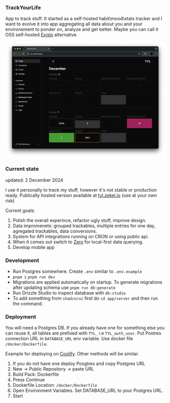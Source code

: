 ### TrackYourLife

App to track stuff. It started as a self-hosted habit\mood\stats tracker and I want to evolve it into app aggregating all data about you and your environement to ponder on, analyze and get better. Maybe you can call it OSS self-hosted [Exists](https://exist.io/) alternative.

![TrackYourLife screenshot](tooling/images/image.png)

### Current state

updated: 2 December 2024

I use it personally to track my stuff, however it's not stable or production ready. Publically hosted version available at [tyl.zekel.io](https://tyl.zekel.io/) (use at your own risk)

Current goals:

1. Polish the overall experince, refactor ugly stuff, improve design.
2. Data impromenets: grouped trackables, multiple entries for one day, agregated trackables, data conversions.
3. System for API integrations running on CRON or using public api.
4. When it comes out switch to [Zero](https://zero.rocicorp.dev/) for local-first data querying.
5. Develop mobile app

### Development

- Run Postgres somewhere. Create `.env` similar to `.env.example`
- `pnpm i` `pnpm run dev`
- Migrations are applied automatically on startup. To generate migrations after updating schema use `pnpm run db:generate`
- Run Drizzle Studio to inspect database with `db:studio`
- To add something from `shadcn/ui` first do `cd app/server` and then run the command.

### Deployment

You will need a Postgres DB. If you already have one for something else you can reuse it, all tables are prefixed with `TYL_` i.e `TYL_auth_user`. Put Postres connection URL in `DATABASE_URL` env variable. Use docker file `/docker/Dockerfile`.

Example for deploying on [Coolify](https://coolify.io/). Other methods will be similar.

1. If you do not have one deploy Posgtres and copy Postgres URL
2. New -> Public Repository -> paste URL
3. Build Pack: Dockerfile
4. Press Continue
5. Dockerfile Location: `/docker/Dockerfile`
6. Open Environment Variables. Set DATABASE_URL to your Postgres URL.
7. Start
